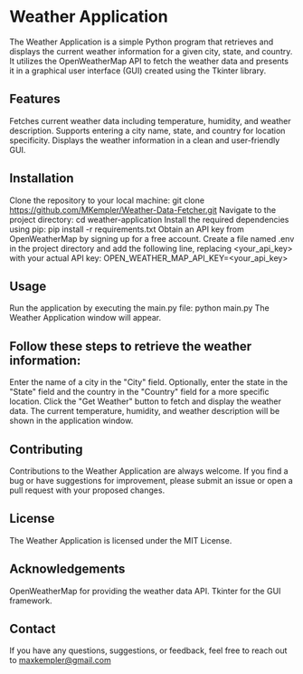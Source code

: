# Weather Application
The Weather Application is a simple Python program that retrieves and displays the current weather information for a given city, state, and country. It utilizes the OpenWeatherMap API to fetch the weather data and presents it in a graphical user interface (GUI) created using the Tkinter library.


## Features
Fetches current weather data including temperature, humidity, and weather description.
Supports entering a city name, state, and country for location specificity.
Displays the weather information in a clean and user-friendly GUI.

## Installation
Clone the repository to your local machine:
git clone https://github.com/MKempler/Weather-Data-Fetcher.git
Navigate to the project directory:
cd weather-application
Install the required dependencies using pip:
pip install -r requirements.txt
Obtain an API key from OpenWeatherMap by signing up for a free account.
Create a file named .env in the project directory and add the following line, replacing <your_api_key> with your actual API key:
OPEN_WEATHER_MAP_API_KEY=<your_api_key>

## Usage
Run the application by executing the main.py file:
python main.py
The Weather Application window will appear. 

## Follow these steps to retrieve the weather information:
Enter the name of a city in the "City" field.
Optionally, enter the state in the "State" field and the country in the "Country" field for a more specific location.
Click the "Get Weather" button to fetch and display the weather data.
The current temperature, humidity, and weather description will be shown in the application window.

## Contributing
Contributions to the Weather Application are always welcome. If you find a bug or have suggestions for improvement, please submit an issue or open a pull request with your proposed changes.

## License
The Weather Application is licensed under the MIT License.

## Acknowledgements
OpenWeatherMap for providing the weather data API.
Tkinter for the GUI framework.

## Contact
If you have any questions, suggestions, or feedback, feel free to reach out to maxkempler@gmail.com
